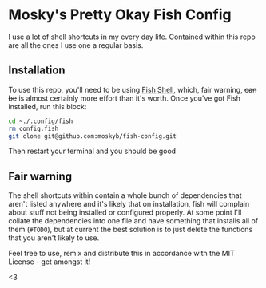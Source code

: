 # Mosky's Pretty Okay Fish Config

I use a lot of shell shortcuts in my every day life. Contained within this repo
are all the ones I use one a regular basis.

## Installation

To use this repo, you'll need to be using [Fish Shell](https://fishshell.com/),
which, fair warning, ~~can be~~ is almost certainly more effort than it's worth. Once you've got Fish
installed, run this block:

```Bash
cd ~./.config/fish
rm config.fish
git clone git@github.com:moskyb/fish-config.git
```

Then restart your terminal and you should be good

## Fair warning
The shell shortcuts within contain a whole bunch of dependencies that aren't listed
anywhere and it's likely that on installation, fish will complain about stuff not
being installed or configured properly. At some point I'll collate the dependencies into one file and
have something that installs all of them (`#TODO`), but at current the best solution
is to just delete the functions that you aren't likely to use.

Feel free to use, remix and distribute this in accordance with the MIT License - get amongst it!

<3

